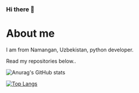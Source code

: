 ### Hi there 👋

# About me
I am from Namangan, Uzbekistan, python developer.

Read my repositories below..


![Anurag's GitHub stats](https://github-readme-stats.vercel.app/api?username=kamoliddeenov&show_icons=true&theme=nightowl)


<!--
**kamoliddeenov/about** is a ✨ _special_ ✨ repository because its `README.md` (this file) appears on your GitHub profile.

Here are some ideas to get you started:

- 🔭 I’m currently working on ...
- 🌱 I’m currently learning ...
- 👯 I’m looking to collaborate on ...
- 🤔 I’m looking for help with ...
- 💬 Ask me about ...
- 📫 How to reach me: ...
- 😄 Pronouns: ...
- ⚡ Fun fact: ...
-->

[![Top Langs](https://github-readme-stats.vercel.app/api/top-langs/?username=kamoliddeenov&layout=compact)](https://github.com/anuraghazra/github-readme-stats)
